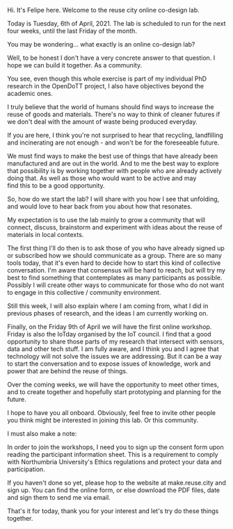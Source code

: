  Hi. It's Felipe here. 
Welcome to the reuse city online co-design lab.

Today is Tuesday, 6th of April, 2021. The lab is scheduled to run for the next four weeks, until the last Friday of the month.

You may be wondering... what exactly is an online co-design lab?

Well, to be honest I don't have a very concrete answer to that question.
 I hope we can build it together. As a community.

You see, even though this whole exercise is part of my individual PhD research in the OpenDoTT 
 project, I also have objectives beyond the academic ones.

I truly believe that the world of humans should find ways to increase the reuse of goods and 
 materials. There's no way to think of cleaner futures if we don't deal with the amount of 
 waste being produced everyday.

If you are here, I think you're not surprised to hear that recycling, landfilling and 
 incinerating are not enough - and won't be for the foreseeable future.

We must find ways to make the best use of things that have already been manufactured and are out 
 in the world. And to me the best way to explore that possibility is by working together with 
 people who are already actively doing that. As well as those who would want to be active and may  
 find this to be a good opportunity.

So, how do we start the lab? I will share with you how I see that unfolding, and would love to hear
 back from you about how that resonates.

My expectation is to use the lab mainly to grow a community that will connect, discuss, brainstorm and experiment  with ideas about the reuse of materials in local contexts.

The first thing I'll do then is to ask those of you who have already signed up or subscribed how 
 we should communicate as a group. There are so many tools today, that it's even hard to decide how to start this kind of collective conversation. I'm aware that consensus 
 will be hard to reach, but will try my best to find something that contemplates as many participants 
 as possible. Possibly I will create other ways to communicate for those who do not want to engage in this collective / community environment. 
 
Still this week, I will also explain where I am coming from, what I did in previous phases 
 of research, and the ideas I am currently working on. 

Finally, on the Friday 9th of April we will have the first online workshop. Friday is also the 
 IoTday organised by the IoT council. I find that a good opportunity to share those parts 
 of my research that intersect with sensors, data and other tech stuff. I am fully aware, and I think you and I agree
 that technology will not solve the issues we are addressing. But it can be a way to start
 the conversation and to expose issues of knowledge, work and power that are behind the reuse of things.

Over the coming weeks, we will have the opportunity to meet other times, and to create together and 
 hopefully start prototyping and planning for the future.

I hope to have you all onboard. Obviously, feel free to invite other people you think might  be interested in joining this lab. Or this community.

I must also make a note:

In order to join the workshops, I need you to sign up the consent form upon reading the 
 participant information sheet. This is a requirement to comply with Northumbria University's Ethics regulations and protect your data and participation.

If you haven't done so yet, please hop to the website at make.reuse.city and sign up. You can find the online form, or else download the PDF files, date and sign them to send me via email.

That's it for today, thank you for your interest and let's try do these things together.

